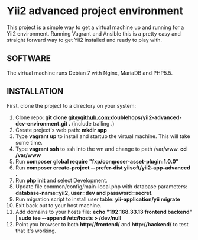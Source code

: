 Yii2 advanced project environment
================================

This project is a simple way to get a virtual machine up and running for a Yii2 environment. Running Vagrant and Ansible this is a pretty easy and straight forward way to get Yii2 installed and ready to play with.

SOFTWARE
--------

The virtual machine runs Debian 7 with Nginx, MariaDB and PHP5.5.


INSTALLATION
------------

First, clone the project to a directory on your system:

1. Clone repo: **git clone git@github.com:doublehops/yii2-advanced-dev-environment.git .** (include trailing .)
2. Create project's web path: **mkdir app**
3. Type **vagrant up** to install and startup the virtual machine. This will take some time.
4. Type **vagrant ssh** to ssh into the vm and change to path /var/www. **cd /var/www**
5. Run **composer global require "fxp/composer-asset-plugin:1.0.0"**
6. Run **composer create-project --prefer-dist yiisoft/yii2-app-advanced .**
7. Run **php init** and select Development.
8. Update file common/config/main-local.php with database parameters: **database-name=yii2, user=dev and password=secret**.
9. Run migration script to install user table: **yii-application/yii migrate**
10. Exit back out to your host machine.
11. Add domains to your hosts file: **echo "192.168.33.13 frontend backend" | sudo tee --append /etc/hosts > /dev/null**
12. Point you browser to both **http://frontend/** and **http://backend/** to test that it's working.

